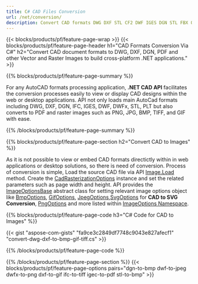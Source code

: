 ```yaml
---
title: C# CAD Files Conversion
url: /net/conversion/
description: Convert CAD formats DWG DXF STL CF2 DWF IGES DGN STL FBX OBJ with few lines of C# code via .NET library.
---
```


{{< blocks/products/pf/feature-page-wrap >}}
{{< blocks/products/pf/feature-page-header h1="CAD Formats Conversion Via C#" h2="Convert CAD document formats to DWG, DXF, DGN, PDF and other Vector and Raster Images to build cross-platform .NET applications." >}}

{{% blocks/products/pf/feature-page-summary %}}

For any AutoCAD formats processing application, **.NET CAD API** facilitates the conversion processes easily to view or display CAD designs within the web or desktop applications. API not only loads main AutoCad formats including DWG, DXF, DGN, IFC, IGES, DWF, DWFx, STL, PLT but also converts to PDF and raster images such as PNG, JPG, BMP, TIFF, and GIF with ease.  

{{% /blocks/products/pf/feature-page-summary  %}}

{{% blocks/products/pf/feature-page-section  h2="Convert CAD to Images" %}}

As it is not possible to view or embed CAD formats directictly within in web applications or desktop solutions, so there is need of conversion. Process of conversion is simple, Load the source CAD file via API [Image.Load](https://apireference.aspose.com/cad/net/aspose.cad.image/load/methods/2) method. Create the [CadRasterizationOptions](https://apireference.aspose.com/cad/net/aspose.cad.imageoptions/cadrasterizationoptions) instance and set the related parameters such as page width and height. API provides the [ImageOptionsBase](https://apireference.aspose.com/cad/net/aspose.cad/imageoptionsbase) abstract class for setting relevant image options object like [BmpOptions](https://apireference.aspose.com/cad/net/aspose.cad.imageoptions/bmpoptions), [GifOptions](https://apireference.aspose.com/cad/net/aspose.cad.imageoptions/gifoptions), [JpegOptions](https://apireference.aspose.com/cad/net/aspose.cad.imageoptions/jpegoptions),[SvgOptions](https://apireference.aspose.com/cad/net/aspose.cad.imageoptions/svgoptions) for **CAD to SVG Conversion**, [PngOptions](https://apireference.aspose.com/cad/net/aspose.cad.imageoptions/pngoptions) and more listed within [ImageOptions Namespace](https://apireference.aspose.com/cad/net/aspose.cad.imageoptions).

{{% blocks/products/pf/feature-page-code h3="C# Code for CAD to Images" %}}

{{< gist "aspose-com-gists" "fa9ce3c2849df7748c9043e827afecf1" "convert-dwg-dxf-to-bmp-gif-tiff.cs" >}}

{{% /blocks/products/pf/feature-page-code  %}}

{{% /blocks/products/pf/feature-page-section %}}
{{< blocks/products/pf/feature-page-options pairs="dgn-to-bmp dwf-to-jpeg dwfx-to-png dxf-to-gif ifc-to-tiff igec-to-pdf stl-to-bmp" >}}